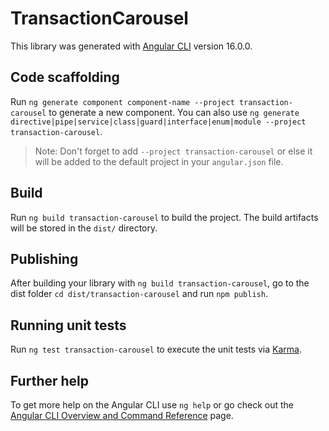 # TransactionCarousel

This library was generated with [Angular CLI](https://github.com/angular/angular-cli) version 16.0.0.

## Code scaffolding

Run `ng generate component component-name --project transaction-carousel` to generate a new component. You can also use `ng generate directive|pipe|service|class|guard|interface|enum|module --project transaction-carousel`.
> Note: Don't forget to add `--project transaction-carousel` or else it will be added to the default project in your `angular.json` file. 

## Build

Run `ng build transaction-carousel` to build the project. The build artifacts will be stored in the `dist/` directory.

## Publishing

After building your library with `ng build transaction-carousel`, go to the dist folder `cd dist/transaction-carousel` and run `npm publish`.

## Running unit tests

Run `ng test transaction-carousel` to execute the unit tests via [Karma](https://karma-runner.github.io).

## Further help

To get more help on the Angular CLI use `ng help` or go check out the [Angular CLI Overview and Command Reference](https://angular.io/cli) page.
